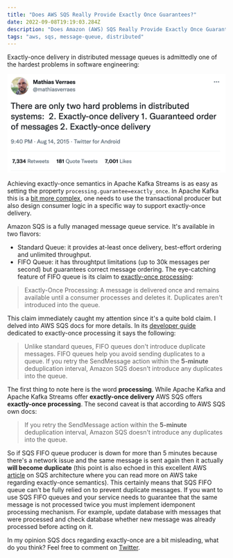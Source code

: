 ```yaml
---
title: "Does AWS SQS Really Provide Exactly Once Guarantees?"
date: 2022-09-08T19:19:03.284Z
description: "Does Amazon (AWS) SQS Really Provide Exactly Once Guarantees?"
tags: "aws, sqs, message-queue, distributed"
---
```


Exactly-once delivery in distributed message queues is admittedly one of the hardest problems in software engineering:

![Two hard distributed problems](./two-problems.png)

Achieving exactly-once semantics in Apache Kafka Streams is as easy as setting the property `processing.guarantee=exactly_once`. In Apache Kafka this is a [bit more complex](https://kafka.apache.org/documentation/#semantics), one needs to use the transactional producer but also design consumer logic in a specific way to support exactly-once delivery.

Amazon SQS is a fully managed message queue service. It's available in two flavors:
- Standard Queue: it provides at-least once delivery, best-effort ordering and unlimited throughput.
- FIFO Queue: it has throughtput limitations (up to 30k messages per second) but guarantees correct message ordering. The eye-catching feature of FIFO queue is its claim to [exactly-once processing](https://aws.amazon.com/sqs/features/):
> Exactly-Once Processing: A message is delivered once and remains available until a consumer processes and deletes it. Duplicates aren't introduced into the queue.

This claim immediately caught my attention since it's a quite bold claim. I delved into AWS SQS docs for more details. In its [developer guide](https://docs.aws.amazon.com/AWSSimpleQueueService/latest/SQSDeveloperGuide/FIFO-queues-exactly-once-processing.html) dedicated to exactly-once processing it says the following:
> Unlike standard queues, FIFO queues don't introduce duplicate messages. FIFO queues help you avoid sending duplicates to a queue. If you retry the SendMessage action within the **5-minute** deduplication interval, Amazon SQS doesn't introduce any duplicates into the queue.

The first thing to note here is the word __processing__. While Apache Kafka and Apache Kafka Streams offer __exactly-once delivery__ AWS SQS offers __exactly-once processing__. The second caveat is that according to AWS SQS own docs:
> If you retry the SendMessage action within the **5-minute** deduplication interval, Amazon SQS doesn't introduce any duplicates into the queue.

So if SQS FIFO queue producer is down for more than 5 minutes because there's a network issue and the same message is sent again then it actually **will become duplicate** (this point is also echoed in this excellent AWS [article](https://aws.amazon.com/blogs/developer/how-the-amazon-sqs-fifo-api-works/) on SQS architecture where you can read more on AWS take regarding exactly-once semantics). This certainly means that SQS FIFO queue can't be fully relied on to prevent duplicate messages. If you want to use SQS FIFO queues and your service needs to guarantee that the same message is not processed twice you must implement idemponent processing mechanism. For example, update database with messages that were processed and check database whether new message was already processed before acting on it.

In my opinion SQS docs regarding exactly-once are a bit misleading, what do you think? Feel free to comment on [Twitter](https://twitter.com/SpektorYossi/status/1567970808999596033?s=20&t=cEtsZxyGOfAetuW4jo-CIg).